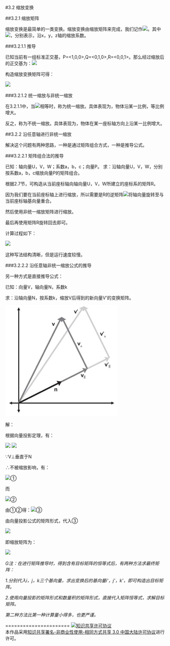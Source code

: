 #3.2 缩放变换

##3.2.1 缩放矩阵

缩放变换是最简单的一类变换。缩放变换由缩放矩阵来完成，我们记作<img src="http://latex.codecogs.com/gif.latex?S\left( {{k_x},{k_y},{k_z}} \right)">。其中<img src="http://latex.codecogs.com/gif.latex?{{k_x},{k_y},{k_z}}">，分别表示，沿x，y，z轴的缩放系数。

###3.2.1.1 推导

已知当前有一组标准正交基，P=\<1,0,0\>,Q=\<0,1,0\>,R=\<0,0,1\>。那么经过缩放后的正交基为：<img src="http://latex.codecogs.com/gif.latex?P' = \left\langle {{k_x},0,0} \right\rangle ,Q' = \left\langle {0,{k_y},0} \right\rangle ,R' = \left\langle {0,0,{k_z}} \right\rangle ">

构造缩放变换矩阵可得：

<img src="http://latex.codecogs.com/gif.latex?S\left( {{k_x},{k_y},{k_z}} \right) = \left[ {\begin{array}{*{20}{c}}
{P'}&{Q'}&{R'}
\end{array}} \right] = \left[ {\begin{array}{*{20}{c}}
{{k_x}}&0&0\\
0&{{k_y}}&0\\
0&0&{{k_z}}
\end{array}} \right]">

###3.2.1.2 统一缩放与非统一缩放

在3.2.1.1中，当<img src="http://latex.codecogs.com/gif.latex?{{k_x},{k_y},{k_z}}">相等时，称为统一缩放。具体表现为，物体沿某一比例，等比例增大。

反之，称为不统一缩放。具体表现为，物体在某一座标轴方向上沿某一比例增大。

##3.2.2 沿任意轴进行非统一缩放

解决这个问题有两种思路，一种是通过矩阵组合方式，一种是推导公式。

###3.2.2.1 矩阵组合法的推导

已知：轴向量U，V，W；系数a，b，c；向量P。
求：沿轴向量U，V，W，分别按系数a，b，c缩放向量P的矩阵组合。

根据2.7节，可构造从当前座标轴向轴向量U，V，W所建立的座标系的矩阵R。

因为我们要在当前座标轴上进行缩放，所以需要是R的逆矩阵<img src="http://latex.codecogs.com/gif.latex?$${R^{ - 1}}$$">将轴向量旋转至与当前座标轴基向量重合。

然后使用非统一缩放矩阵进行缩放。

最后再使用矩阵R旋转回去即可。

计算过程如下：

<img src="http://latex.codecogs.com/gif.latex?P' = RS{R^{ - 1}}P = \left[ {\begin{array}{*{20}{c}}
{{U_x}}&{{V_x}}&{{W_x}}\\
{{U_y}}&{{V_y}}&{{W_y}}\\
{{U_z}}&{{V_z}}&{{W_z}}
\end{array}} \right]\left[ {\begin{array}{*{20}{c}}
a&0&0\\
0&b&0\\
0&0&c
\end{array}} \right]{\left[ {\begin{array}{*{20}{c}}
{{U_x}}&{{V_x}}&{{W_x}}\\
{{U_y}}&{{V_y}}&{{W_y}}\\
{{U_z}}&{{V_z}}&{{W_z}}
\end{array}} \right]^{ - 1}}\left[ {\begin{array}{*{20}{c}}
{{P_x}}\\
{{P_y}}\\
{{P_z}}
\end{array}} \right]">

这种写法结构清晰，但是运行速度较慢。

###3.2.2.2 沿任意轴非统一缩放公式的推导

另一种方式是直接推导公式：

已知：向量V，轴向量N，系数k

求：沿轴向量N，按系数k，缩放V后得到的新向量V'的变换矩阵。

![替代文本](_resources/3-2-1.png "3-2-1.png")

解：

根据向量投影定理，有：

<img src="http://latex.codecogs.com/gif.latex?V = {V_\parallel } + {V_ \bot }">

<img src="http://latex.codecogs.com/gif.latex?{V_\parallel } = \left( {V \cdot N} \right)N">

∵V⊥垂直于N

∴不被缩放影响，有：

<img src="http://latex.codecogs.com/gif.latex?V{'_ \bot } = {V_ \bot } = V - {V_\parallel } = V - \left( {V \cdot N} \right)N">①

而

<img src="http://latex.codecogs.com/gif.latex?V{'_\parallel } = k{V_\parallel } = k\left( {V \cdot N} \right)N">②


由①②得：<img src="http://latex.codecogs.com/gif.latex?V' = V{'_ \bot } + V{'_\parallel } = V - \left( {V \cdot N} \right)N + k\left( {V \cdot N} \right)N = V - \left( {1 - k} \right)\left( {V \cdot N} \right)N">③

由向量投影公式的矩阵形式，代入③

<img src="http://latex.codecogs.com/gif.latex?\begin{array}{l}
V' = V - \left( {1 - k} \right)\left( {V \cdot N} \right)N\\
 = \left[ {\begin{array}{*{20}{c}}
1&0&0\\
0&1&0\\
0&0&1
\end{array}} \right]V + \left( {k - 1} \right)\left[ {\begin{array}{*{20}{c}}
{{N^2}_x}&{{N_x}{N_y}}&{{N_x}{N_z}}\\
{{N_x}{N_y}}&{{N^2}_y}&{{N_y}{N_z}}\\
{{N_x}{N_z}}&{{N_y}{N_z}}&{N_z^2}
\end{array}} \right]V\\
 = \left[ {\begin{array}{*{20}{c}}
{1 + \left( {k - 1} \right)N_x^2}\\
{\left( {k - 1} \right){N_x}{N_y}}\\
{\left( {k - 1} \right){N_x}{N_z}}
\end{array}\begin{array}{*{20}{c}}
{\left( {k - 1} \right){N_x}{N_y}}\\
{1 + \left( {k - 1} \right)N_y^2}\\
{\left( {k - 1} \right){N_y}{N_z}}
\end{array}\begin{array}{*{20}{c}}
{\left( {k - 1} \right){N_x}{N_z}}\\
{\left( {k - 1} \right){N_y}{N_z}}\\
{1 + \left( {k - 1} \right)N_z^2}
\end{array}} \right]V
\end{array}">

即缩放矩阵为：

<img src="http://latex.codecogs.com/gif.latex?{S_{\left( {N,k} \right)}} = \left[ {\begin{array}{*{20}{c}}
{1 + \left( {k - 1} \right)N_x^2}\\
{\left( {k - 1} \right){N_x}{N_y}}\\
{\left( {k - 1} \right){N_x}{N_z}}
\end{array}\begin{array}{*{20}{c}}
{\left( {k - 1} \right){N_x}{N_y}}\\
{1 + \left( {k - 1} \right)N_y^2}\\
{\left( {k - 1} \right){N_y}{N_z}}
\end{array}\begin{array}{*{20}{c}}
{\left( {k - 1} \right){N_x}{N_z}}\\
{\left( {k - 1} \right){N_y}{N_z}}\\
{1 + \left( {k - 1} \right)N_z^2}
\end{array}} \right]">

*G注：在进行矩阵推导时，得到含有目标矩阵的恒等式后，有两种方法求最终矩阵：*

*1.分别代入i，j，k三个基向量，求出变换后的基向量i'，j'，k'，即可构造出目标矩阵。*

*2.使用向量投影的矩阵形式和数量积的矩阵形式，直接代入矩阵恒等式，求解目标矩阵。*

*第二种方法比第一种计算量小得多，也更严谨。*

======================
<a rel="license" href="http://creativecommons.org/licenses/by-nc-sa/3.0/cn/"><img alt="知识共享许可协议" style="border-width:0" src="https://i.creativecommons.org/l/by-nc-sa/3.0/cn/88x31.png" /></a><br />本作品采用<a rel="license" href="http://creativecommons.org/licenses/by-nc-sa/3.0/cn/">知识共享署名-非商业性使用-相同方式共享 3.0 中国大陆许可协议</a>进行许可。
